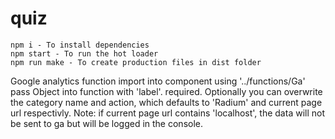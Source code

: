 # quiz

	npm i - To install dependencies
	npm start - To run the hot loader
	npm run make - To create production files in dist folder

Google analytics function
	import into component using '../functions/Ga'
	pass Object into function with 'label'. required.
	Optionally you can overwrite the category name and action, which defaults to 'Radium' and current page url respectivly.
	Note: if current page url contains 'localhost', the data will not be sent to ga but will be logged in the console.